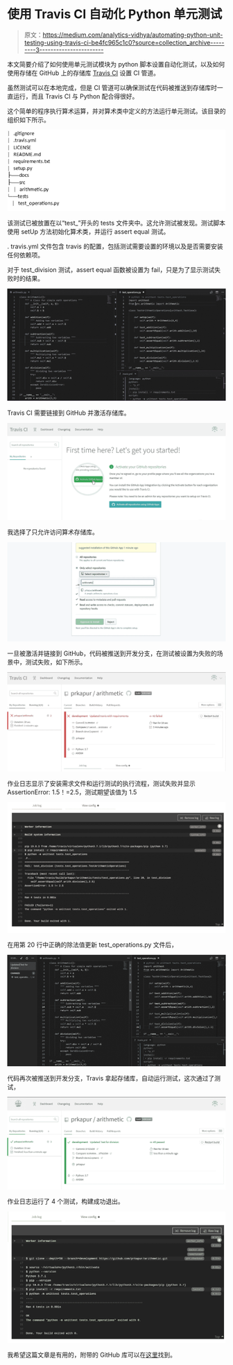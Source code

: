 # 使用 Travis CI 自动化 Python 单元测试

> 原文：<https://medium.com/analytics-vidhya/automating-python-unit-testing-using-travis-ci-be4fc965c1c0?source=collection_archive---------3----------------------->

本文简要介绍了如何使用单元测试模块为 python 脚本设置自动化测试，以及如何使用存储在 GitHub 上的存储库 [Travis CI](https://travis-ci.org/) 设置 CI 管道。

虽然测试可以在本地完成，但是 CI 管道可以确保测试在代码被推送到存储库时一直运行，而且 Travis CI 与 Python 配合得很好。

这个简单的程序执行算术运算，并对算术类中定义的方法运行单元测试。该目录的组织如下所示。

![](img/3d99e157a7df037119278e6ddc3ff7d0.png)

该测试已被放置在以“test_”开头的 tests 文件夹中。这允许测试被发现。测试脚本使用 setUp 方法初始化算术类，并运行 assert equal 测试。

. travis.yml 文件包含 travis 的配置，包括测试需要设置的环境以及是否需要安装任何依赖项。

对于 test_division 测试，assert equal 函数被设置为 fail，只是为了显示测试失败时的结果。

![](img/14cd99173983bb87ccca7f5da77f76e6.png)

Travis CI 需要链接到 GitHub 并激活存储库。

![](img/7554cc1420e11dd55c61aa1758c81c69.png)

我选择了只允许访问算术存储库。

![](img/af092dc33620147d83116c9c876514c2.png)

一旦被激活并链接到 GitHub，代码被推送到开发分支，在测试被设置为失败的场景中，测试失败，如下所示。

![](img/d34710a4b6b7eb285c2a002f51e2ee56.png)

作业日志显示了安装需求文件和运行测试的执行流程，测试失败并显示 AssertionError: 1.5！=2.5，测试期望该值为 1.5

![](img/a4aff81f4a425715eb90ffae00fa0712.png)

在用第 20 行中正确的除法值更新 test_operations.py 文件后，

![](img/26aeb63197eb16bc961285237c6501f7.png)

代码再次被推送到开发分支，Travis 拿起存储库，自动运行测试，这次通过了测试，

![](img/99b4b6585c612388772c59009b4b7fc7.png)

作业日志运行了 4 个测试，构建成功退出。

![](img/dc7473ed552e762719fd02b4914fdf72.png)

我希望这篇文章是有用的，附带的 GitHub 库可以在[这里](https://github.com/prkapur/arithmetic/tree/development)找到。
